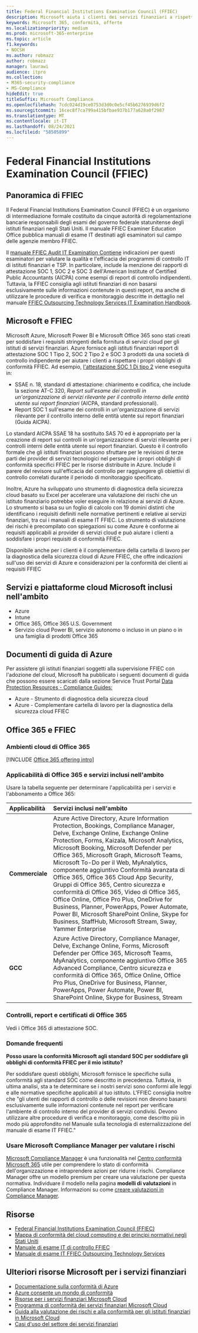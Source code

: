 ```yaml
---
title: Federal Financial Institutions Examination Council (FFIEC)
description: Microsoft aiuta i clienti dei servizi finanziari a rispettare i requisiti di controllo del Federal Financial Institutions Examination Council (FFIEC).
keywords: Microsoft 365, conformità, offerte
ms.localizationpriority: medium
ms.prod: microsoft-365-enterprise
ms.topic: article
f1.keywords:
- NOCSH
ms.author: robmazz
author: robmazz
manager: laurawi
audience: itpro
ms.collection:
- M365-security-compliance
- MS-Compliance
hideEdit: true
titleSuffix: Microsoft Compliance
ms.openlocfilehash: 7cdc024d19ce0753d3d0c0e5cf45b6276939d6f2
ms.sourcegitcommit: 16cec8f7ca799a415bfbae937b177a628a0f2987
ms.translationtype: MT
ms.contentlocale: it-IT
ms.lasthandoff: 08/24/2021
ms.locfileid: "58505899"
---
```

# <a name="federal-financial-institutions-examination-council-ffiec"></a>Federal Financial Institutions Examination Council (FFIEC)

## <a name="ffiec-overview"></a>Panoramica di FFIEC

Il Federal Financial Institutions Examination Council (FFIEC) è un organismo di intermediazione formale costituito da cinque autorità di regolamentazione bancarie responsabili degli esami del governo federale statunitense degli istituti finanziari negli Stati Uniti. Il manuale FFIEC Examiner Education Office pubblica manuali di esame IT destinati agli esaminatori sul campo delle agenzie membro FFIEC.

Il [manuale FFIEC Audit IT Examination Contiene](https://ithandbook.ffiec.gov/it-booklets/audit.aspx) indicazioni per questi esaminatori per valutare la qualità e l'efficacia dei programmi di controllo IT di istituti finanziari e TSP. In particolare, include la menzione dei rapporti di attestazione SOC 1, SOC 2 e SOC 3 dell'American Institute of Certified Public Accountants (AICPA) come esempi di report di controllo indipendenti. Tuttavia, la FFIEC consiglia agli istituti finanziari di non basarsi esclusivamente sulle informazioni contenute in questi report, ma anche di utilizzare le procedure di verifica e monitoraggio descritte in dettaglio nel manuale [FFIEC Outsourcing Technology Services IT Examination Handbook](https://ithandbook.ffiec.gov/it-booklets/outsourcing-technology-services.aspx).

## <a name="microsoft-and-ffiec"></a>Microsoft e FFIEC

Microsoft Azure, Microsoft Power BI e Microsoft Office 365 sono stati creati per soddisfare i requisiti stringenti della fornitura di servizi cloud per gli istituti di servizi finanziari. Azure fornisce agli istituti finanziari report di attestazione SOC 1 Tipo 2, SOC 2 Tipo 2 e SOC 3 prodotti da una società di controllo indipendente per aiutare i clienti a rispettare i propri obblighi di conformità FFIEC. Ad esempio, [l'attestazione SOC 1 Di tipo 2](./offering-soc-1.md) viene eseguita in:

- SSAE n. 18, standard di attestazione: chiarimento e codifica, che include la sezione AT-C 320, *Report sull'esame dei controlli in un'organizzazione di servizi rilevante per il controllo interno delle entità utente sui report finanziari* (AICPA, standard professionali).
- Report SOC 1 sull'esame dei controlli in un'organizzazione di servizi rilevante per il controllo interno delle entità utente sui report finanziari (Guida AICPA).

Lo standard AICPA SSAE 18 ha sostituito SAS 70 ed è appropriato per la creazione di report sui controlli in un'organizzazione di servizi rilevante per i controlli interni delle entità utente sui report finanziari. Questo è il controllo formale che gli istituti finanziari possono sfruttare per le revisioni di terze parti dei provider di servizi tecnologici nel perseguire i propri obblighi di conformità specifici FFIEC per le risorse distribuite in Azure. Include il parere del revisore sull'efficacia del controllo per raggiungere gli obiettivi di controllo correlati durante il periodo di monitoraggio specificato.

Inoltre, Azure ha sviluppato uno strumento di diagnostica della sicurezza cloud basato su Excel per accelerare una valutazione dei rischi che un istituto finanziario potrebbe voler eseguire in relazione ai servizi di Azure. Lo strumento si basa su un foglio di calcolo con 19 domini distinti che identificano i requisiti definiti nelle normative pertinenti e relative ai servizi finanziari, tra cui i manuali di esame IT FFIEC.  Lo strumento di valutazione dei rischi è precompilato con spiegazioni su come Azure è conforme ai requisiti applicabili ai provider di servizi cloud e può aiutare i clienti a soddisfare i propri requisiti di conformità FFIEC.

Disponibile anche per i clienti è il complementare della cartella di lavoro per la diagnostica della sicurezza cloud di Azure FFIEC, che offre indicazioni sull'uso dei servizi di Azure e considerazioni per la conformità dei clienti ai requisiti FFIEC

## <a name="microsoft-in-scope-cloud-platforms--services"></a>Servizi e piattaforme cloud Microsoft inclusi nell'ambito

- Azure
- Intune
- Office 365, Office 365 U.S. Government
- Servizio cloud Power BI, servizio autonomo o incluso in un piano o in una famiglia di prodotti Office 365

## <a name="azure-guidance-documents"></a>Documenti di guida di Azure

Per assistere gli istituti finanziari soggetti alla supervisione FFIEC con l'adozione del cloud, Microsoft ha pubblicato i seguenti documenti di guida che possono essere scaricati dalla sezione Service Trust Portal [Data Protection Resources - Compliance Guides:](https://servicetrust.microsoft.com/ViewPage/TrustDocumentsV3)

- Azure - Strumento di diagnostica della sicurezza cloud
- Azure - Complementare cartella di lavoro per la diagnostica della sicurezza cloud FFIEC

## <a name="office-365-and-ffiec"></a>Office 365 e FFIEC

### <a name="office-365-cloud-environments"></a>Ambienti cloud di Office 365

[!INCLUDE [Office 365 offering intro](../includes/o365-offering-introduction.md)]

### <a name="office-365-applicability-and-in-scope-services"></a>Applicabilità di Office 365 e servizi inclusi nell'ambito

Usare la tabella seguente per determinare l'applicabilità per i servizi e l'abbonamento a Office 365:

| **Applicabilità** | **Servizi inclusi nell'ambito** |
|:------------------|:----------------------|
| **Commerciale** | Azure Active Directory, Azure Information Protection, Bookings, Compliance Manager, Delve, Exchange Online, Exchange Online Protection, Forms, Kaizala, Microsoft Analytics, Microsoft Booking, Microsoft Defender per Office 365, Microsoft Graph, Microsoft Teams, Microsoft To-Do per il Web, MyAnalytics, componente aggiuntivo Conformità avanzata di Office 365, Office 365 Cloud App Security, Gruppi di Office 365, Centro sicurezza e conformità di Office 365, Video di Office 365, Office Online, Office Pro Plus, OneDrive for Business, Planner, PowerApps, Power Automate, Power BI, Microsoft SharePoint Online, Skype for Business, StaffHub, Microsoft Stream, Sway, Yammer Enterprise |
| **GCC** | Azure Active Directory, Compliance Manager, Delve, Exchange Online, Forms, Microsoft Defender per Office 365, Microsoft Teams, MyAnalytics, componente aggiuntivo Office 365 Advanced Compliance, Centro sicurezza e conformità di Office 365, Office Online, Office Pro Plus, OneDrive for Business, Planner, PowerApps, Power Automate, Power BI, SharePoint Online, Skype for Business, Stream |

### <a name="office-365-audits-reports-and-certificates"></a>Controlli, report e certificati di Office 365

Vedi i Office 365 di attestazione SOC.

### <a name="frequently-asked-questions"></a>Domande frequenti

**Posso usare la conformità Microsoft agli standard SOC per soddisfare gli obblighi di conformità FFIEC per il mio istituto?**

Per soddisfare questi obblighi, Microsoft fornisce le specifiche sulla conformità agli standard SOC come descritto in precedenza. Tuttavia, in ultima analisi, sta a te determinare se i nostri servizi sono conformi alle leggi e alle normative specifiche applicabili al tuo istituto. L'FFIEC consiglia inoltre che "gli utenti dei rapporti di controllo o delle revisioni non devono basarsi esclusivamente sulle informazioni contenute nel report per verificare l'ambiente di controllo interno del provider di servizi condivisi. Devono utilizzare altre procedure di verifica e [](https://ithandbook.ffiec.gov/it-booklets/outsourcing-technology-services.aspx) monitoraggio, come descritto più in modo più approfondito nel Manuale sulla tecnologia di esternalizzazione del manuale di esame IT FFIEC."

### <a name="use-microsoft-compliance-manager-to-assess-your-risk"></a>Usare Microsoft Compliance Manager per valutare i rischi

[Microsoft Compliance Manager](/microsoft-365/compliance/compliance-manager) è una funzionalità nel [Centro conformità Microsoft 365](/microsoft-365/compliance/microsoft-365-compliance-center) utile per comprendere lo stato di conformità dell'organizzazione e intraprendere azioni per ridurre i rischi. Compliance Manager offre un modello premium per creare una valutazione per questa normativa. Individuare il modello nella pagina **modelli di valutazioni** in Compliance Manager. Informazioni su come [creare valutazioni in Compliance Manager](/microsoft-365/compliance/compliance-manager-assessments).

## <a name="resources"></a>Risorse

- [Federal Financial Institutions Examination Council (FFIEC)](https://www.ffiec.gov/)
- [Mappa di conformità del cloud computing e dei principi normativi negli Stati Uniti](https://servicetrust.microsoft.com/ViewPage/TrustDocuments?command=Download&downloadType=Document&downloadId=5b483567-00b0-4d86-96ae-ee887dadb61c&docTab=6d000410-c9e9-11e7-9a91-892aae8839ad_Compliance_Guides)
- [Manuale di esame IT di controllo FFIEC](https://ithandbook.ffiec.gov/it-booklets/audit.aspx)
- [Manuale di esame IT FFIEC Outsourcing Technology Services](https://ithandbook.ffiec.gov/it-booklets/outsourcing-technology-services.aspx)

## <a name="other-microsoft-resources-for-financial-services"></a>Ulteriori risorse Microsoft per i servizi finanziari

- [Documentazione sulla conformità di Azure](/azure/compliance/)
- [Azure consente un mondo di conformità](https://azure.microsoft.com/resources/azure-enables-a-world-of-compliance/)
- [Risorse per i servizi finanziari Microsoft Cloud](https://servicetrust.microsoft.com/viewpage/financialservicesoverview)
- [Programma di conformità dei servizi finanziari Microsoft Cloud](https://aka.ms/FSCP-Print)
- [Guida alla valutazione dei rischi e alla conformità per gli istituti finanziari in Microsoft Cloud](https://azure.microsoft.com/resources/risk-assessment-and-compliance-guide-for-financial-institutions-in-the-microsoft-cloud-/)
- [Casi d'uso del settore dei servizi finanziari](/azure/industry/financial/)
